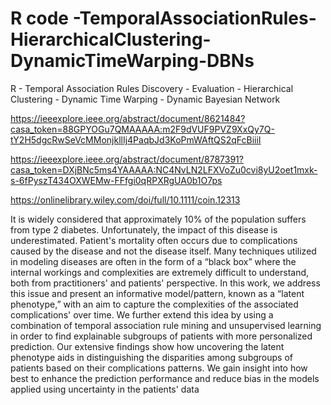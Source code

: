# R code -TemporalAssociationRules-HierarchicalClustering-DynamicTimeWarping-DBNs

R - Temporal Association Rules Discovery - Evaluation - Hierarchical Clustering - Dynamic Time Warping - Dynamic Bayesian Network

https://ieeexplore.ieee.org/abstract/document/8621484?casa_token=88GPYOGu7QMAAAAA:m2F9dVUF9PVZ9XxQy7Q-tY2H5dgcRwSeVcMMonjkllIj4PaqbJd3KoPmWAftQS2qFcBiiiI

https://ieeexplore.ieee.org/abstract/document/8787391?casa_token=DXjBNc5ms4YAAAAA:NC4NvLN2LFXVoZu0cvi8yU2oet1mxk-s-6fPyszT434OXWEMw-FFfgi0qRPXRgUA0b1O7ps

https://onlinelibrary.wiley.com/doi/full/10.1111/coin.12313

It is widely considered that approximately 10% of the population suffers from type 2 diabetes. Unfortunately, the impact of this disease is underestimated. Patient's mortality often occurs due to complications caused by the disease and not the disease itself. Many techniques utilized in modeling diseases are often in the form of a “black box” where the internal workings and complexities are extremely difficult to understand, both from practitioners' and patients' perspective. In this work, we address this issue and present an informative model/pattern, known as a “latent phenotype,” with an aim to capture the complexities of the associated complications' over time. We further extend this idea by using a combination of temporal association rule mining and unsupervised learning in order to find explainable subgroups of patients with more personalized prediction. Our extensive findings show how uncovering the latent phenotype aids in distinguishing the disparities among subgroups of patients based on their complications patterns. We gain insight into how best to enhance the prediction performance and reduce bias in the models applied using uncertainty in the patients' data
